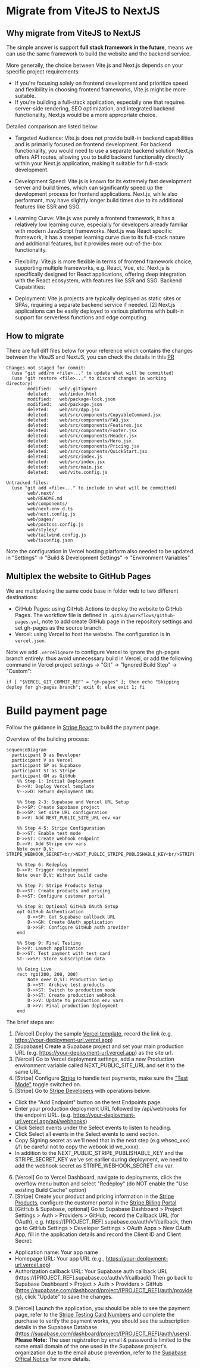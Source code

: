 # Migrate from ViteJS to NextJS

## Why migrate from ViteJS to NextJS

The simple answer is support **full stack framework in the future**, means we can use the same framework to build the website and the backend service.

More generally, the choice between Vite.js and Next.js depends on your specific project requirements:

- If you're focusing solely on frontend development and prioritize speed and flexibility in choosing frontend frameworks, Vite.js might be more suitable.
- If you're building a full-stack application, especially one that requires server-side rendering, SEO optimization, and integrated backend functionality, Next.js would be a more appropriate choice. 

Detailed comparison are listed below:
- Targeted Audience:
Vite.js does not provide built-in backend capabilities and is primarily focused on frontend development. For backend functionality, you would need to use a separate backend solution
Next.js offers API routes, allowing you to build backend functionality directly within your Next.js application, making it suitable for full-stack development.

- Development Speed:
Vite.js is known for its extremely fast development server and build times, which can significantly speed up the development process for frontend applications. 
Next.js, while also performant, may have slightly longer build times due to its additional features like SSR and SSG.

- Learning Curve:
Vite.js was purely a frontend framework, it has a relatively low learning curve, especially for developers already familiar with modern JavaScript frameworks. 
Next.js was React specific framework, it has a steeper learning curve due to its full-stack nature and additional features, but it provides more out-of-the-box functionality.

- Flexibility:
Vite.js is more flexible in terms of frontend framework choice, supporting multiple frameworks, e.g. React, Vue, etc.
Next.js is specifically designed for React applications, offering deep integration with the React ecosystem, with features like SSR and SSG.
Backend Capabilities:

- Deployment:
Vite.js projects are typically deployed as static sites or SPAs, requiring a separate backend service if needed. [2]
Next.js applications can be easily deployed to various platforms with built-in support for serverless functions and edge computing.

## How to migrate

There are full diff files below for your reference which contains the changes between the ViteJS and NextJS, you can check the details in this [PR](https://github.com/yike5460/intelli-ops/pull/31)

```
Changes not staged for commit:
  (use "git add/rm <file>..." to update what will be committed)
  (use "git restore <file>..." to discard changes in working directory)
        modified:   web/.gitignore
        deleted:    web/index.html
        modified:   web/package-lock.json
        modified:   web/package.json
        deleted:    web/src/App.jsx
        deleted:    web/src/components/CopyableCommand.jsx
        deleted:    web/src/components/FAQ.jsx
        deleted:    web/src/components/Features.jsx
        deleted:    web/src/components/Footer.jsx
        deleted:    web/src/components/Header.jsx
        deleted:    web/src/components/Hero.jsx
        deleted:    web/src/components/Pricing.jsx
        deleted:    web/src/components/QuickStart.jsx
        deleted:    web/src/index.js
        deleted:    web/src/index.jsx
        deleted:    web/src/main.jsx
        deleted:    web/vite.config.js

Untracked files:
  (use "git add <file>..." to include in what will be committed)
        web/.next/
        web/README.md
        web/components/
        web/next-env.d.ts
        web/next.config.js
        web/pages/
        web/postcss.config.js
        web/styles/
        web/tailwind.config.js
        web/tsconfig.json
```

Note the configuration in Vercel hosting platform also needed to be updated in "Settings" -> "Build & Development Settings" -> "Environment Variables"

## Multiplex the website to GitHub Pages

We are multiplexing the same code base in folder web to two different destinations:
- GitHub Pages: using GitHub Actions to deploy the website to GitHub Pages. The workflow file is defined in `.github/workflows/github-pages.yml`, note to add create GitHub page in the repository settings and set gh-pages as the source branch.
- Vercel: using Vercel to host the website. The configuration is in `vercel.json`.

Note we add `.vercelignore` to configure Vercel to ignore the gh-pages branch entirely. thus avoid unnecessary build in Vercel, or add the following command in Vercel project settings -> "Git" -> "Ignored Build Step" -> "Custom":
```
if [ "$VERCEL_GIT_COMMIT_REF" = "gh-pages" ]; then echo "Skipping deploy for gh-pages branch"; exit 0; else exit 1; fi
```

# Build payment page

Follow the guidance in [Stripe React](https://github.com/yike5460/nextjs-subscription-payments) to build the payment page.

Overview of the building process:
```mermaid
sequenceDiagram
  participant D as Developer
  participant V as Vercel
  participant SP as Supabase
  participant ST as Stripe
  participant GH as GitHub
    %% Step 1: Initial Deployment
    D->>V: Deploy Vercel template
    V-->>D: Return deployment URL

    %% Step 2-3: Supabase and Vercel URL Setup
    D->>SP: Create Supabase project
    D->>SP: Set site URL configuration
    D->>V: Add NEXT_PUBLIC_SITE_URL env var

    %% Step 4-5: Stripe Configuration
    D->>ST: Enable test mode
    D->>ST: Create webhook endpoint
    D->>V: Add Stripe env vars
    Note over D,V: STRIPE_WEBHOOK_SECRET<br/>NEXT_PUBLIC_STRIPE_PUBLISHABLE_KEY<br/>STRIPE_SECRET_KEY

    %% Step 6: Redeploy
    D->>V: Trigger redeployment
    Note over D,V: Without build cache

    %% Step 7: Stripe Products Setup
    D->>ST: Create products and pricing
    D->>ST: Configure customer portal

    %% Step 8: Optional GitHub OAuth Setup
    opt GitHub Authentication
        D->>SP: Get Supabase callback URL
        D->>GH: Create OAuth application
        D->>SP: Configure GitHub auth provider
    end

    %% Step 9: Final Testing
    D->>V: Launch application
    D->>ST: Test payment with test card
    ST-->>SP: Store subscription data

    %% Going Live
    rect rgb(200, 200, 200)
        Note over D,ST: Production Setup
        D->>ST: Archive test products
        D->>ST: Switch to production mode
        D->>ST: Create production webhook
        D->>V: Update to production env vars
        D->>V: Final production deployment
    end
```

The brief steps are:
1. [Vercel] Deploy the sample [Vercel template](https://vercel.com/new/clone?repository-url=https%3A%2F%2Fgithub.com%2Fvercel%2Fnextjs-subscription-payments&env=NEXT_PUBLIC_STRIPE_PUBLISHABLE_KEY,STRIPE_SECRET_KEY&envDescription=Enter%20your%20Stripe%20API%20keys.&envLink=https%3A%2F%2Fdashboard.stripe.com%2Fapikeys&project-name=nextjs-subscription-payments&repository-name=nextjs-subscription-payments&integration-ids=oac_VqOgBHqhEoFTPzGkPd7L0iH6&external-id=https%3A%2F%2Fgithub.com%2Fvercel%2Fnextjs-subscription-payments%2Ftree%2Fmain), record the link (e.g. https://your-deployment-url.vercel.app)
2. [Supabase] Create a Supabase project and set your main production URL (e.g. https://your-deployment-url.vercel.app) as the site url.
3. [Vercel] Go to Vercel deployment settings, add a new Production environment variable called NEXT_PUBLIC_SITE_URL and set it to the same URL.
4. [Stripe] Configure [Stripe](https://stripe.com/) to handle test payments, make sure the ["Test Mode"](https://stripe.com/docs/testing) toggle switched on.
5. [Stripe] Go to [Stripe Developers](https://dashboard.stripe.com/developers) with operations below:
  - Click the "Add Endpoint" button on the test Endpoints page.
  - Enter your production deployment URL followed by /api/webhooks for the endpoint URL. (e.g. https://your-deployment-url.vercel.app/api/webhooks)
  - Click Select events under the Select events to listen to heading.
  - Click Select all events in the Select events to send section.
  - Copy Signing secret as we'll need that in the next step (e.g whsec_xxx) (/!\ be careful not to copy the webook id we_xxxx).
  - In addition to the NEXT_PUBLIC_STRIPE_PUBLISHABLE_KEY and the STRIPE_SECRET_KEY we've set earlier during deployment, we need to add the webhook secret as STRIPE_WEBHOOK_SECRET env var.
6. [Vercel] Go to Vercel Dashboard, navigate to deployments, click the overflow menu button and select "Redeploy" (do NOT enable the "Use existing Build Cache" option)
7. [Stripe] Create your product and pricing information in the [Stripe Products](https://dashboard.stripe.com/test/products), configure the customer portal in the [Stripe Billing Portal](https://dashboard.stripe.com/test/settings/billing/portal)
8. [GitHub & Supabase, optional] Go to Supabase Dashboard > Project Settings > Auth > Providers > GitHub, record the Callback URL (for OAuth), e.g. https://[PROJECT_REF].supabase.co/auth/v1/callback, then go to GitHub Settings > Developer Settings > OAuth Apps > New OAuth App, fill in the application details and record the Client ID and Client Secret:
  - Application name: Your app name
  - Homepage URL: Your app URL (e.g., https://your-deployment-url.vercel.app)
  - Authorization callback URL: Your Supabase auth callback URL (https://[PROJECT_REF].supabase.co/auth/v1/callback)
Then go back to Supabase Dashboard > Project > Auth > Providers > GitHub (https://supabase.com/dashboard/project/[PROJECT_REF]/auth/providers), click "Update" to save the changes.
9. [Vercel] Launch the application, you should be able to see the payment page, refer to the [Stripe Testing Card Numbers](https://docs.stripe.com/testing?testing-method=card-numbers#testing-interactively) and complete the purchase to verify the payment works, you should see the subscription details in the Supabase Database (https://supabase.com/dashboard/project/[PROJECT_REF]/auth/users).
**Please Note:**
The user registration by email & password is limited to the same email domain of the one used in the Supabase project's organization due to the email abuse prevention, refer to the [Supabase Offical Notice](https://github.com/orgs/supabase/discussions/29370) for more details.